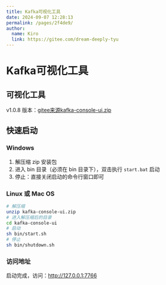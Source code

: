 ```yaml
---
title: Kafka可视化工具
date: 2024-09-07 12:28:13
permalink: /pages/2f4de9/
author: 
  name: Kiro
  link: https://gitee.com/dream-deeply-tyu
---
```

# Kafka可视化工具

## 可视化工具

v1.0.8 版本：[gitee来源kafka-console-ui.zip](https://gitee.com/xiaodong_xu/kafka-console-ui/releases/download/v1.0.8/kafka-console-ui.zip)



## 快速启动

### Windows

1. 解压缩 zip 安装包  
2. 进入 bin 目录（必须在 bin 目录下），双击执行 `start.bat` 启动
3. 停止：直接关闭启动的命令行窗口即可

### Linux 或 Mac OS

```bash
# 解压缩
unzip kafka-console-ui.zip
# 进入解压缩后的目录
cd kafka-console-ui
# 启动
sh bin/start.sh
# 停止
sh bin/shutdown.sh
```

### 访问地址

启动完成，访问：http://127.0.0.1:7766